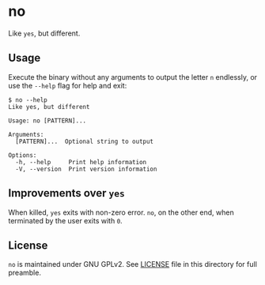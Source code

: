# no

Like `yes`, but different.

## Usage

Execute the binary without any arguments to output the letter `n` endlessly, or
use the `--help` flag for help and exit:

```bsah
$ no --help
Like yes, but different

Usage: no [PATTERN]...

Arguments:
  [PATTERN]...  Optional string to output

Options:
  -h, --help     Print help information
  -V, --version  Print version information
```

## Improvements over `yes`

When killed, `yes` exits with non-zero error. `no`, on the other end, when
terminated by the user exits with `0`.

## License

`no` is maintained under GNU GPLv2. See [LICENSE](LICENSE) file in this
directory for full preamble.
